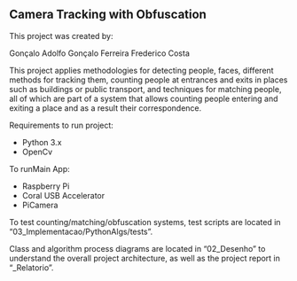 ## Camera Tracking with Obfuscation

This project was created by:

Gonçalo Adolfo
Gonçalo Ferreira
Frederico Costa

This project applies methodologies for detecting people, faces, different methods for tracking them, counting people at entrances and exits in places such as buildings or public transport, and techniques for matching people, all of which are part of a system that allows counting people entering and exiting a place and as a result their correspondence.

Requirements to run project:

- Python 3.x
- OpenCv

To runMain App:

- Raspberry Pi
- Coral USB Accelerator
- PiCamera

To test counting/matching/obfuscation systems, test scripts are located in
“03_Implementacao/PythonAlgs/tests”.

Class and algorithm process diagrams are located in “02_Desenho” to understand the overall project architecture, as well as the project report in “\_Relatorio”.
